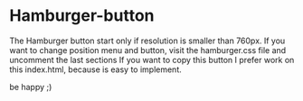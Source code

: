 # Hamburger-button

The Hamburger button start only if resolution is smaller than 760px.
If you want to change position menu and button, visit the hamburger.css file and uncomment the last sections
If you want to copy this button I prefer work on this index.html, because is easy to implement.

be happy ;) 

